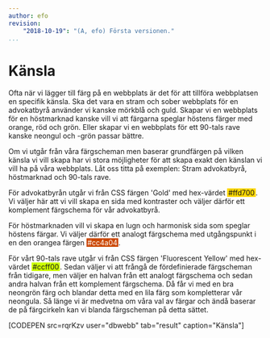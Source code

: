 ```yaml
---
author: efo
revision:
    "2018-10-19": "(A, efo) Första versionen."
...
```

Känsla
=======================

Ofta när vi lägger till färg på en webbplats är det för att tillföra webbplatsen en specifik känsla. Ska det vara en stram och sober webbplats för en advokatbyrå använder vi kanske mörkblå och guld. Skapar vi en webbplats för en höstmarknad kanske vill vi att färgarna speglar höstens färger med orange, röd och grön. Eller skapar vi en webbplats för ett 90-tals rave kanske neongul och -grön passar bättre.

Om vi utgår från våra färgscheman men baserar grundfärgen på vilken känsla vi vill skapa har vi stora möjligheter för att skapa exakt den känslan vi vill ha på våra webbplats. Låt oss titta på exemplen: Stram advokatbyrå, höstmarknad och 90-tals rave.

För advokatbyrån utgår vi från CSS färgen 'Gold' med hex-värdet <span style="background-color: #ffd700; padding: 0 2px;">#ffd700</span>. Vi väljer här att vi vill skapa en sida med kontraster och väljer därför ett komplement färgschema för vår advokatbyrå.

För höstmarknaden vill vi skapa en lugn och harmonisk sida som speglar höstens färgar. Vi väljer därför ett analogt färgschema med utgångspunkt i en den orangea färgen <span style="background-color: #cc4a04; color: white; padding: 0 2px;">#cc4a04</span>.

För vårt 90-tals rave utgår vi från CSS färgen 'Fluorescent Yellow' med hex-värdet <span style="background-color: #ccff00; padding: 0 2px;">#ccff00</span>. Sedan väljer vi att frångå de fördefinierade färgscheman från tidigare, men väljer en halvan från ett analogt färgschema och sedan andra halvan från ett komplement färgschema. Då får vi med en bra neongrön färg och blandar detta med en lila färg som kompletterar vår neongula. Så länge vi är medvetna om våra val av färgar och ändå baserar de på färgcirkeln kan vi blanda färgscheman på detta sättet.

[CODEPEN src=rqrKzv user="dbwebb" tab="result" caption="Känsla"]

